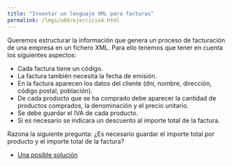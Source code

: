 ```yaml
---
title: "Inventar un lenguaje XML para facturas"
permalink: /lmgs/u04/ejercicio4.html
---
```


Queremos estructurar la información que genera un proceso de facturación de una empresa en un fichero XML. Para ello tenemos que tener en cuenta los siguientes aspectos:

* Cada factura tiene un código.
* La factura también necesita la fecha de emisión.
* En la factura aparecen los datos del cliente (dni, nombre, dirección, código postal, población).
* De cada producto que se ha comprado debe aparecer la cantidad de productos comprados, la denominación y el precio unitario.
* Se debe guardar el IVA de cada producto.
* Si es necesario se indicara un descuento al importe total de la factura.

Razona la siguiente pregunta: ¿Es necesario guardar el importe total por producto y el importe total de la factura?

* [Una posible solución](https://raw.githubusercontent.com/josedom24/fp_pledin/master/modulos/_lmgs/lmgs/u04/factura.xml)